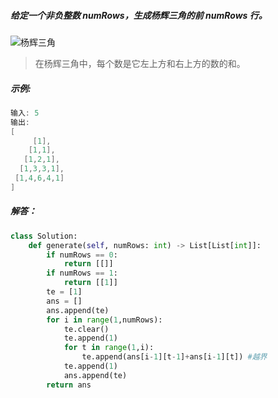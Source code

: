 ##### 给定一个非负整数 numRows，生成杨辉三角的前 numRows 行。
![杨辉三角](https://upload.wikimedia.org/wikipedia/commons/0/0d/PascalTriangleAnimated2.gif)
> 在杨辉三角中，每个数是它左上方和右上方的数的和。  
##### 示例:
```c
输入: 5
输出:
[
     [1],
    [1,1],
   [1,2,1],
  [1,3,3,1],
 [1,4,6,4,1]
]
```
##### 解答：
```python
class Solution:
    def generate(self, numRows: int) -> List[List[int]]:
        if numRows == 0:
            return [[]]
        if numRows == 1:
            return [[1]]
        te = [1]
        ans = []
        ans.append(te)
        for i in range(1,numRows):
            te.clear()
            te.append(1)
            for t in range(1,i):
                te.append(ans[i-1][t-1]+ans[i-1][t]) #越界
            te.append(1)
            ans.append(te)
        return ans
```        
